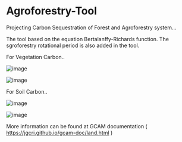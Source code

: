 # Agroforestry-Tool
Projecting Carbon Sequestration of Forest and Agroforestry system...

The tool based on the equation  Bertalanffy-Richards function. The sgroforestry rotational period is also added in the tool. 

For Vegetation Carbon..

![image](https://github.com/user-attachments/assets/75058ae0-07d7-449f-a0f6-54292fa6416a)

![image](https://github.com/user-attachments/assets/55d6a086-e95f-446e-ad66-6836697ec018)


For Soil Carbon.. 

![image](https://github.com/user-attachments/assets/878772b7-c2d9-48b4-a22c-89264c54a5d1)

![image](https://github.com/user-attachments/assets/1c01cea8-ea24-4c46-af09-e15893260b39)



More information can be found at GCAM documentation ( https://jgcri.github.io/gcam-doc/land.html )

